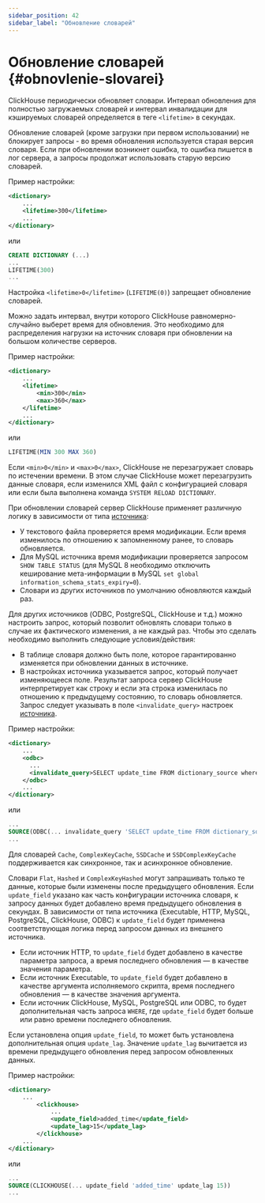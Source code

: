 ```yaml
---
sidebar_position: 42
sidebar_label: "Обновление словарей"
---
```


# Обновление словарей {#obnovlenie-slovarei}

ClickHouse периодически обновляет словари. Интервал обновления для полностью загружаемых словарей и интервал инвалидации для кэшируемых словарей определяется в теге `<lifetime>` в секундах.

Обновление словарей (кроме загрузки при первом использовании) не блокирует запросы - во время обновления используется старая версия словаря. Если при обновлении возникнет ошибка, то ошибка пишется в лог сервера, а запросы продолжат использовать старую версию словарей.

Пример настройки:

``` xml
<dictionary>
    ...
    <lifetime>300</lifetime>
    ...
</dictionary>
```

или

``` sql
CREATE DICTIONARY (...)
...
LIFETIME(300)
...
```

Настройка `<lifetime>0</lifetime>` (`LIFETIME(0)`) запрещает обновление словарей.

Можно задать интервал, внутри которого ClickHouse равномерно-случайно выберет время для обновления. Это необходимо для распределения нагрузки на источник словаря при обновлении на большом количестве серверов.

Пример настройки:

``` xml
<dictionary>
    ...
    <lifetime>
        <min>300</min>
        <max>360</max>
    </lifetime>
    ...
</dictionary>
```

или

``` sql
LIFETIME(MIN 300 MAX 360)
```

Если `<min>0</min>` и `<max>0</max>`, ClickHouse не перезагружает словарь по истечении времени.
В этом случае ClickHouse может перезагрузить данные словаря, если изменился XML файл с конфигурацией словаря или если была выполнена команда `SYSTEM RELOAD DICTIONARY`.

При обновлении словарей сервер ClickHouse применяет различную логику в зависимости от типа [источника](external-dicts-dict-sources.md):

-   У текстового файла проверяется время модификации. Если время изменилось по отношению к запомненному ранее, то словарь обновляется.
-   Для MySQL источника время модификации проверяется запросом `SHOW TABLE STATUS` (для MySQL 8 необходимо отключить кеширование мета-информации в MySQL `set global information_schema_stats_expiry=0`).
-   Словари из других источников по умолчанию обновляются каждый раз.

Для других источников (ODBC, PostgreSQL, ClickHouse и т.д.) можно настроить запрос, который позволит обновлять словари только в случае их фактического изменения, а не каждый раз. Чтобы это сделать необходимо выполнить следующие условия/действия:

-   В таблице словаря должно быть поле, которое гарантированно изменяется при обновлении данных в источнике.
-   В настройках источника указывается запрос, который получает изменяющееся поле. Результат запроса сервер ClickHouse интерпретирует как строку и если эта строка изменилась по отношению к предыдущему состоянию, то словарь обновляется. Запрос следует указывать в поле `<invalidate_query>` настроек [источника](external-dicts-dict-sources.md).

Пример настройки:

``` xml
<dictionary>
    ...
    <odbc>
      ...
      <invalidate_query>SELECT update_time FROM dictionary_source where id = 1</invalidate_query>
    </odbc>
    ...
</dictionary>
```

или

``` sql
...
SOURCE(ODBC(... invalidate_query 'SELECT update_time FROM dictionary_source where id = 1'))
...
```

Для словарей `Cache`, `ComplexKeyCache`, `SSDCache` и `SSDComplexKeyCache` поддерживается как синхронное, так и асинхронное обновление.

Словари `Flat`, `Hashed` и `ComplexKeyHashed` могут запрашивать только те данные, которые были изменены после предыдущего обновления. Если `update_field` указано как часть конфигурации источника словаря, к запросу данных будет добавлено время предыдущего обновления в секундах. В зависимости от типа источника (Executable, HTTP, MySQL, PostgreSQL, ClickHouse, ODBC) к `update_field` будет применена соответствующая логика перед запросом данных из внешнего источника.

-   Если источник HTTP, то `update_field` будет добавлено в качестве параметра запроса, а время последнего обновления — в качестве значения параметра.
-   Если источник Executable, то `update_field` будет добавлено в качестве аргумента исполняемого скрипта, время последнего обновления — в качестве значения аргумента.
-   Если источник ClickHouse, MySQL, PostgreSQL или ODBC, то будет дополнительная часть запроса `WHERE`, где `update_field` будет больше или равно времени последнего обновления.

Если установлена опция `update_field`, то может быть установлена дополнительная опция `update_lag`. Значение `update_lag` вычитается из времени предыдущего обновления перед запросом обновленных данных.

Пример настройки:

``` xml
<dictionary>
    ...
        <clickhouse>
            ...
            <update_field>added_time</update_field>
            <update_lag>15</update_lag>
        </clickhouse>
    ...
</dictionary>
```

или

``` sql
...
SOURCE(CLICKHOUSE(... update_field 'added_time' update_lag 15))
...
```
